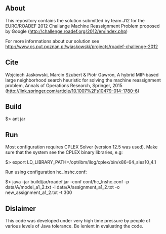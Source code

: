 About
-----

This repository contains the solution submitted by team J12 for the EURO/ROADEF
2012 Challange Machine Reassignment Problem proposed by Google 
(http://challenge.roadef.org/2012/en/index.php) 

For more informations about our solution see 
http://www.cs.put.poznan.pl/wjaskowski/projects/roadef-challenge-2012

Cite
----
Wojciech Jaśkowski, Marcin Szubert & Piotr Gawron, A hybrid MIP-based large neighborhood search heuristic for solving the machine reassignment problem, Annals of Operations Research, Springer, 2015 (http://link.springer.com/article/10.1007%2Fs10479-014-1780-6)

Build
-----

$> ant jar


Run
---

Most configuration requires CPLEX Solver (version 12.5 was used). 
Make sure that the system see the CPLEX binary libraries, e.g:

$> export LD_LIBRARY_PATH=/opt/ibm/ilog/cplex/bin/x86-64_sles10_4.1

Run using configuration hc_lnshc.conf:

$> java -jar build/jar/roadef.jar -conf conf/hc_lnshc.conf -p data/A/model_a1_2.txt -i data/A/assignment_a1_2.txt -o new_assignment_a1_2.txt -t 300


Dislaimer
---------

This code was developed under very high time pressure by people of various 
levels of Java tolerance. Be lenient in evaluating the code.
